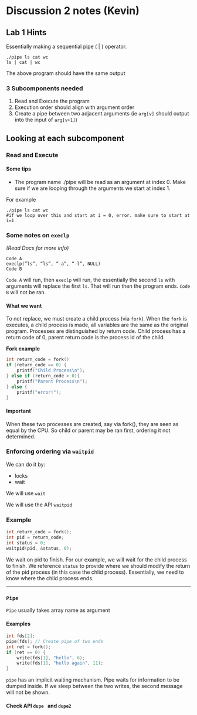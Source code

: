 # Discussion 2 notes (Kevin)

## Lab 1 Hints

Essentially making a sequential pipe ( | ) operator. 
 ``` shell 
./pipe ls cat wc 
ls | cat | wc 
 ``` 
 The above program should have the same output 

 ### 3 Subcomponents needed
 1.  Read and Execute the program 
 2. Execution order should align with argument order
 3. Create a pipe between two adjacent arguments
  (ie ``` arg[v] ``` should output into the input of ``` arg[v+1] ```) 

## Looking at each subcomponent

### Read and Execute

#### Some tips 

- The program name ./pipe will be read as an argument at index 0. Make sure if we are looping through the arguments we start at index 1. 

For example 

```  shell 
./pipe ls cat wc
#if we loop over this and start at i = 0, error. make sure to start at i=1 
```


### Some notes on ```execlp ```

*(Read Docs for more info)*
``` shell
Code A 
execlp(”ls”, “ls”, “-a”, “-l”, NULL) 
Code B
```

```Code A``` will run, then ``execlp`` will run, the essentially the second ``ls`` with arguments will replace the first ``ls``. That will run then the program ends. ```Code B``` will not be ran. 


#### **What we want** 

To not replace, we must create a child process (via `` fork ``). When the `` fork `` is executes, a child process is made, all variables are the same as the original program. Processes are distinguished by return code. Child process has a return code of 0, parent return code is the process id of the child. 

**Fork example** 
``` C 
int return_code = fork()
if (return_code == 0) {
    printf("Child Process\n");
} else if (return_code > 0){
    printf("Parent Process\n");
} else {
    printf("error!");
}
```
#### Important 
When these two processes are created, say via fork(), they are seen as equal by the CPU. So child or parent may be ran first, ordering it not determined. 

### Enforcing ordering via ``waitpid``
We can do it by: 
- locks
- wait 

We will use ``wait``

We will use the API ``waitpid``

### Example

``` C 
int return_code = fork();
int pid = return_code;
int status = 0; 
waitpid(pid, &status, 0);
```

We wait on pid to finish. For our example, we will wait for the child process to finish. We reference ``status`` to provide where we should modify the return of the pid process (in this case the chlid process). Essentially, we need to know where the child process ends. 


--- 

### ``Pipe``

``Pipe`` usually takes array name as argument 

#### Examples 
``` C 
int fds[2];
pipe(fds); // Create pipe of two ends
int ret = fork();
if (ret == 0) {
    write(fds[1], "hello", 6);
    write(fds[1], "hello again", 11);
}
```

``pipe`` has an implicit waiting mechanism. Pipe waits for information to be dumped inside. If we sleep between the two writes, the second message will not be shown. 



#### Check API ``dupe `` and ``dupe2``